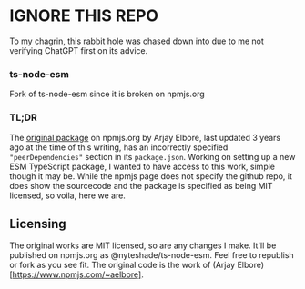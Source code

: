 # IGNORE THIS REPO
To my chagrin, this rabbit hole was chased down into due to me not verifying ChatGPT first on its advice. 

### ts-node-esm
Fork of ts-node-esm since it is broken on npmjs.org

### TL;DR
The [original package](https://www.npmjs.com/package/ts-node-esm/v/0.0.6) on npmjs.org by Arjay Elbore, last updated 3 years ago at the time of this writing, has an incorrectly specified `"peerDependencies"` section in its `package.json`. Working on setting up a new ESM TypeScript package, I wanted to have access to this work, simple though it may be. While the npmjs page does not specify the github repo, it does show the sourcecode and the package is specified as being MIT licensed, so voila, here we are.

## Licensing
The original works are MIT licensed, so are any changes I make. It'll be published on npmjs.org as @nyteshade/ts-node-esm. Feel free to republish or fork as you see fit. The original code is the work of (Arjay Elbore)[https://www.npmjs.com/~aelbore]. 
